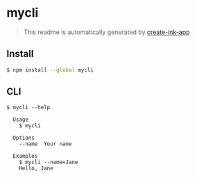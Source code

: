 # mycli

> This readme is automatically generated by [create-ink-app](https://github.com/vadimdemedes/create-ink-app)


## Install

```bash
$ npm install --global mycli
```


## CLI

```
$ mycli --help

  Usage
    $ mycli

  Options
    --name  Your name

  Examples
    $ mycli --name=Jane
    Hello, Jane
```
